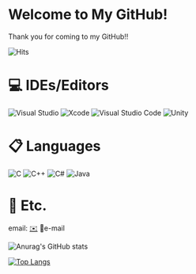 # Welcome to My GitHub!

Thank you for coming to my GitHub!!

![Hits](https://hits.seeyoufarm.com/api/count/incr/badge.svg?url=https%3A%2F%2Fgithub.com%2FSir-u%2Fhit-counter&count_bg=%2379C83D&title_bg=%23555555&icon=&icon_color=%23E7E7E7&title=hits&edge_flat=false)

# 💻 IDEs/Editors

 ![Visual Studio](https://img.shields.io/badge/Visual%20Studio-5C2D91.svg?style=for-the-badge&logo=visual-studio&logoColor=white) ![Xcode](https://img.shields.io/badge/Xcode-007ACC?style=for-the-badge&logo=Xcode&logoColor=white)
 ![Visual Studio Code](https://img.shields.io/badge/Visual%20Studio%20Code-0078d7.svg?style=for-the-badge&logo=visual-studio-code&logoColor=white) ![Unity](https://img.shields.io/badge/unity-%23000000.svg?style=for-the-badge&logo=unity&logoColor=white)


# 📋  Languages

![C](https://img.shields.io/badge/c-%2300599C.svg?style=for-the-badge&logo=c&logoColor=white) ![C++](https://img.shields.io/badge/c++-%2300599C.svg?style=for-the-badge&logo=c%2B%2B&logoColor=white) ![C#](https://img.shields.io/badge/c%23-%23239120.svg?style=for-the-badge&logo=c-sharp&logoColor=white) ![Java](https://img.shields.io/badge/java-%23ED8B00.svg?style=for-the-badge&logo=java&logoColor=white)


# 🎲 Etc.

email:  [✉️](ehdgur9553@naver.com) 📧e-mail

 
![Anurag's GitHub stats](https://github-readme-stats.vercel.app/api?username=Sir-u&show_icons=true&theme=tokyonight)


[![Top Langs](https://github-readme-stats.vercel.app/api/top-langs/?username=Sir-u&layout=Demo)](https://github.com/anuraghazra/github-readme-stats)

